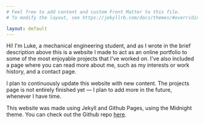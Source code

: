 ```yaml
---
# Feel free to add content and custom Front Matter to this file.
# To modify the layout, see https://jekyllrb.com/docs/themes/#overriding-theme-defaults

layout: default
---
```


Hi! I'm Luke, a mechanical engineering student, and as I wrote in the brief description above this
is a website I made to act as an online portfolio to some of the most enjoyable projects that I've
worked on. I've also included a page where you can read more about me, such as my interests or work
history, and a contact page.

I plan to continuously update this website with new content. The projects page is not entirely
finished yet –– I plan to add more in the future, whenever I have time.

This website was made using Jekyll and Github Pages, using the Midnight theme. You can check out
the Github repo [here](https://](https://github.com/lukesc0/lukesc0.github.io)https://github.com/lukesc0/lukesc0.github.io).
